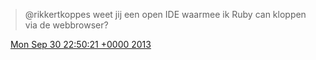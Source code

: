 > @rikkertkoppes weet jij een open IDE waarmee ik Ruby can kloppen via de webbrowser?

<img src="../../media/tweet.ico" width="12" /> [Mon Sep 30 22:50:21 +0000 2013](https://twitter.com/DromerDenker/status/384812489994928128)